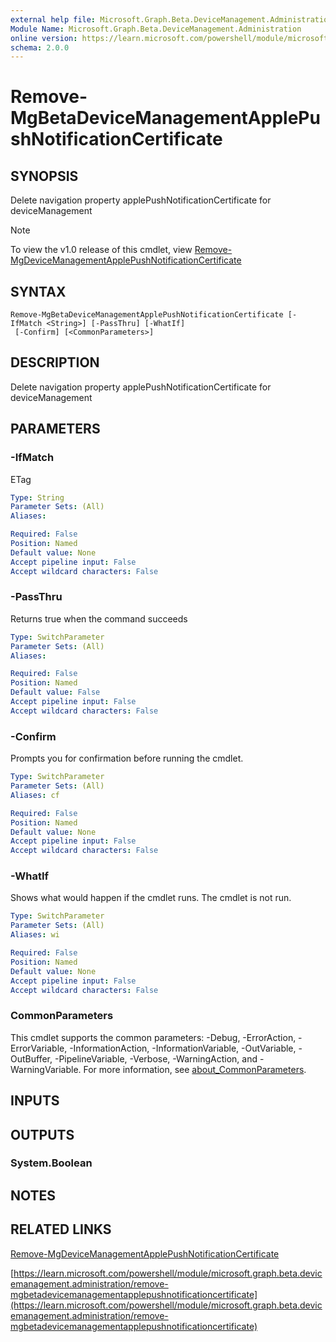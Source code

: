 ```yaml
---
external help file: Microsoft.Graph.Beta.DeviceManagement.Administration-help.xml
Module Name: Microsoft.Graph.Beta.DeviceManagement.Administration
online version: https://learn.microsoft.com/powershell/module/microsoft.graph.beta.devicemanagement.administration/remove-mgbetadevicemanagementapplepushnotificationcertificate
schema: 2.0.0
---
```


# Remove-MgBetaDeviceManagementApplePushNotificationCertificate

## SYNOPSIS
Delete navigation property applePushNotificationCertificate for deviceManagement

> [!NOTE]
> To view the v1.0 release of this cmdlet, view [Remove-MgDeviceManagementApplePushNotificationCertificate](/powershell/module/Microsoft.Graph.DeviceManagement.Administration/Remove-MgDeviceManagementApplePushNotificationCertificate?view=graph-powershell-1.0)

## SYNTAX

```
Remove-MgBetaDeviceManagementApplePushNotificationCertificate [-IfMatch <String>] [-PassThru] [-WhatIf]
 [-Confirm] [<CommonParameters>]
```

## DESCRIPTION
Delete navigation property applePushNotificationCertificate for deviceManagement

## PARAMETERS

### -IfMatch
ETag

```yaml
Type: String
Parameter Sets: (All)
Aliases:

Required: False
Position: Named
Default value: None
Accept pipeline input: False
Accept wildcard characters: False
```

### -PassThru
Returns true when the command succeeds

```yaml
Type: SwitchParameter
Parameter Sets: (All)
Aliases:

Required: False
Position: Named
Default value: False
Accept pipeline input: False
Accept wildcard characters: False
```

### -Confirm
Prompts you for confirmation before running the cmdlet.

```yaml
Type: SwitchParameter
Parameter Sets: (All)
Aliases: cf

Required: False
Position: Named
Default value: None
Accept pipeline input: False
Accept wildcard characters: False
```

### -WhatIf
Shows what would happen if the cmdlet runs.
The cmdlet is not run.

```yaml
Type: SwitchParameter
Parameter Sets: (All)
Aliases: wi

Required: False
Position: Named
Default value: None
Accept pipeline input: False
Accept wildcard characters: False
```

### CommonParameters
This cmdlet supports the common parameters: -Debug, -ErrorAction, -ErrorVariable, -InformationAction, -InformationVariable, -OutVariable, -OutBuffer, -PipelineVariable, -Verbose, -WarningAction, and -WarningVariable. For more information, see [about_CommonParameters](http://go.microsoft.com/fwlink/?LinkID=113216).

## INPUTS

## OUTPUTS

### System.Boolean
## NOTES

## RELATED LINKS
[Remove-MgDeviceManagementApplePushNotificationCertificate](/powershell/module/Microsoft.Graph.DeviceManagement.Administration/Remove-MgDeviceManagementApplePushNotificationCertificate?view=graph-powershell-1.0)

[https://learn.microsoft.com/powershell/module/microsoft.graph.beta.devicemanagement.administration/remove-mgbetadevicemanagementapplepushnotificationcertificate](https://learn.microsoft.com/powershell/module/microsoft.graph.beta.devicemanagement.administration/remove-mgbetadevicemanagementapplepushnotificationcertificate)



